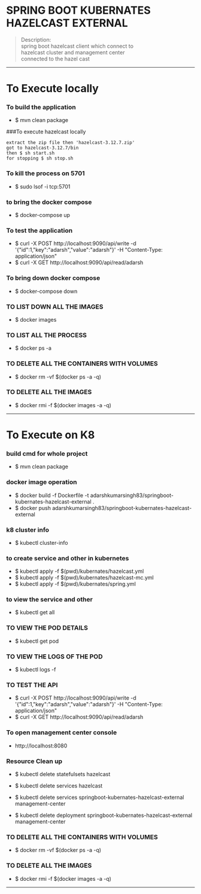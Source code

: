 # SPRING BOOT KUBERNATES HAZELCAST EXTERNAL 
> Description: \
> spring boot hazelcast client which connect to \
> hazelcast cluster and management center \
> connected to the hazel cast 

----
# To Execute locally 

### To build the application 
* $ mvn clean package 

###To execute hazelcast locally
````
extract the zip file then 'hazelcast-3.12.7.zip'
got to hazelcast-3.12.7/bin
then $ sh start.sh
for stopping $ sh stop.sh
````

### To kill the process on 5701
* $ sudo lsof -i tcp:5701

### to bring the docker compose 
* $ docker-compose up

### To test the application 
* $  curl -X POST http://localhost:9090/api/write -d '{"id":1,"key":"adarsh","value":"adarsh"}' -H "Content-Type: application/json"
* $ curl  -X GET http://localhost:9090/api/read/adarsh

### To bring down docker compose 
* $ docker-compose down

### TO LIST DOWN ALL THE IMAGES
* $ docker images

### TO LIST ALL THE PROCESS
* $ docker ps -a

### TO DELETE ALL THE CONTAINERS WITH VOLUMES
* $ docker rm -vf $(docker ps -a -q)

### TO DELETE ALL THE IMAGES
* $ docker rmi -f $(docker images -a -q)

----

# To Execute on K8 

### build cmd for whole project
* $ mvn clean package

### docker image operation 
* $ docker build -f Dockerfile -t adarshkumarsingh83/springboot-kubernates-hazelcast-external .
* $ docker push adarshkumarsingh83/springboot-kubernates-hazelcast-external

### k8 cluster info
* $ kubectl cluster-info

### to create service and other in kubernetes
* $ kubectl apply -f $(pwd)/kubernates/hazelcast.yml
* $ kubectl apply -f $(pwd)/kubernates/hazelcast-mc.yml
* $ kubectl apply -f $(pwd)/kubernates/spring.yml

### to view the service and other
* $ kubectl get all

### TO VIEW THE POD DETAILS
* $ kubectl get pod

### TO VIEW THE LOGS OF THE POD
* $ kubectl logs <pod-name> -f

### TO TEST THE API
* $ curl -X POST http://localhost:9090/api/write -d '{"id":1,"key":"adarsh","value":"adarsh"}' -H "Content-Type: application/json"
* $ curl  -X GET http://localhost:9090/api/read/adarsh

### To open management center console
* http://localhost:8080

### Resource Clean up 
* $ kubectl delete statefulsets  hazelcast
* $ kubectl delete services  hazelcast

* $ kubectl delete services springboot-kubernates-hazelcast-external management-center 
* $ kubectl delete deployment springboot-kubernates-hazelcast-external management-center

### TO DELETE ALL THE CONTAINERS WITH VOLUMES
* $ docker rm -vf $(docker ps -a -q)

### TO DELETE ALL THE IMAGES
* $ docker rmi -f $(docker images -a -q)
----